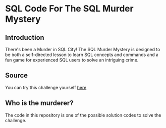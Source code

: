 # SQL Code For The SQL Murder Mystery

## Introduction
There's been a Murder in SQL City! The SQL Murder Mystery is designed to be both a self-directed lesson to learn SQL concepts and commands and a fun game for experienced SQL users to solve an intriguing crime.

## Source
You can try this challenge yourself [here](https://mystery.knightlab.com/)

## Who is the murderer?
The code in this repository is one of the possible solution codes to solve the challenge.